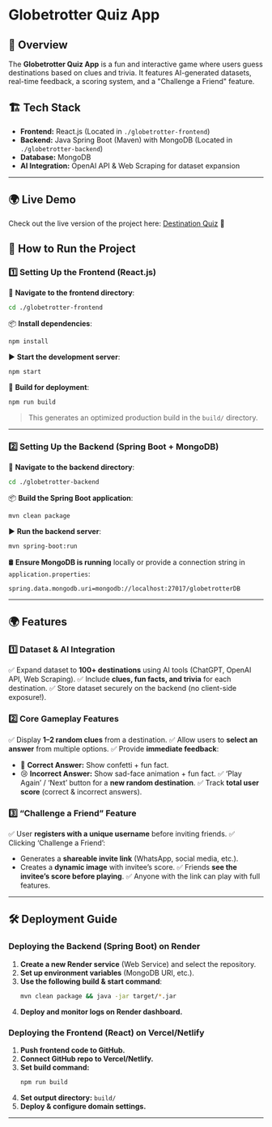 # Globetrotter Quiz App

## 📌 Overview
The **Globetrotter Quiz App** is a fun and interactive game where users guess destinations based on clues and trivia. It features AI-generated datasets, real-time feedback, a scoring system, and a "Challenge a Friend" feature.

## 🏗️ Tech Stack
- **Frontend:** React.js (Located in `./globetrotter-frontend`)
- **Backend:** Java Spring Boot (Maven) with MongoDB (Located in `./globetrotter-backend`)
- **Database:** MongoDB
- **AI Integration:** OpenAI API & Web Scraping for dataset expansion

---

## 🌍 Live Demo
Check out the live version of the project here: [Destination Quiz](https://destinationquiznew.onrender.com/) 🎯


## 🚀 How to Run the Project

### **1️⃣ Setting Up the Frontend (React.js)**
📍 **Navigate to the frontend directory**:
```sh
cd ./globetrotter-frontend
```

📦 **Install dependencies**:
```sh
npm install
```

▶ **Start the development server**:
```sh
npm start
```

🔨 **Build for deployment**:
```sh
npm run build
```
> This generates an optimized production build in the `build/` directory.

---

### **2️⃣ Setting Up the Backend (Spring Boot + MongoDB)**
📍 **Navigate to the backend directory**:
```sh
cd ./globetrotter-backend
```

📦 **Build the Spring Boot application**:
```sh
mvn clean package
```

▶ **Run the backend server**:
```sh
mvn spring-boot:run
```

🛢 **Ensure MongoDB is running** locally or provide a connection string in `application.properties`:
```
spring.data.mongodb.uri=mongodb://localhost:27017/globetrotterDB
```

---

## 🌍 Features

### **1️⃣ Dataset & AI Integration**
✅ Expand dataset to **100+ destinations** using AI tools (ChatGPT, OpenAI API, Web Scraping).
✅ Include **clues, fun facts, and trivia** for each destination.
✅ Store dataset securely on the backend (no client-side exposure!).

### **2️⃣ Core Gameplay Features**
✅ Display **1–2 random clues** from a destination.
✅ Allow users to **select an answer** from multiple options.
✅ Provide **immediate feedback**:
   - 🎉 **Correct Answer:** Show confetti + fun fact.
   - 😢 **Incorrect Answer:** Show sad-face animation + fun fact.
✅ ‘Play Again’ / ‘Next’ button for a **new random destination**.
✅ Track **total user score** (correct & incorrect answers).

### **3️⃣ “Challenge a Friend” Feature**
✅ User **registers with a unique username** before inviting friends.
✅ Clicking ‘Challenge a Friend’:
   - Generates a **shareable invite link** (WhatsApp, social media, etc.).
   - Creates a **dynamic image** with invitee’s score.
✅ Friends **see the invitee’s score before playing**.
✅ Anyone with the link can play with full features.

---

## 🛠 Deployment Guide

### **Deploying the Backend (Spring Boot) on Render**
1. **Create a new Render service** (Web Service) and select the repository.
2. **Set up environment variables** (MongoDB URI, etc.).
3. **Use the following build & start command**:
   ```sh
   mvn clean package && java -jar target/*.jar
   ```
4. **Deploy and monitor logs on Render dashboard.**

### **Deploying the Frontend (React) on Vercel/Netlify**
1. **Push frontend code to GitHub.**
2. **Connect GitHub repo to Vercel/Netlify.**
3. **Set build command:**
   ```sh
   npm run build
   ```
4. **Set output directory:** `build/`
5. **Deploy & configure domain settings.**

---
